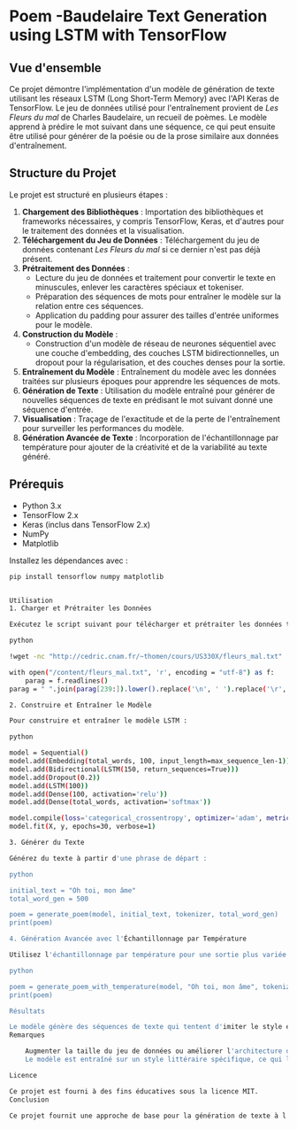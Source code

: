 # Poem -Baudelaire Text Generation using LSTM with TensorFlow

## Vue d'ensemble
Ce projet démontre l'implémentation d'un modèle de génération de texte utilisant les réseaux LSTM (Long Short-Term Memory) avec l'API Keras de TensorFlow. Le jeu de données utilisé pour l'entraînement provient de *Les Fleurs du mal* de Charles Baudelaire, un recueil de poèmes. Le modèle apprend à prédire le mot suivant dans une séquence, ce qui peut ensuite être utilisé pour générer de la poésie ou de la prose similaire aux données d'entraînement.

## Structure du Projet
Le projet est structuré en plusieurs étapes :

1. **Chargement des Bibliothèques** : Importation des bibliothèques et frameworks nécessaires, y compris TensorFlow, Keras, et d'autres pour le traitement des données et la visualisation.
2. **Téléchargement du Jeu de Données** : Téléchargement du jeu de données contenant *Les Fleurs du mal* si ce dernier n'est pas déjà présent.
3. **Prétraitement des Données** :
   - Lecture du jeu de données et traitement pour convertir le texte en minuscules, enlever les caractères spéciaux et tokeniser.
   - Préparation des séquences de mots pour entraîner le modèle sur la relation entre ces séquences.
   - Application du padding pour assurer des tailles d'entrée uniformes pour le modèle.
4. **Construction du Modèle** :
   - Construction d'un modèle de réseau de neurones séquentiel avec une couche d'embedding, des couches LSTM bidirectionnelles, un dropout pour la régularisation, et des couches denses pour la sortie.
5. **Entraînement du Modèle** : Entraînement du modèle avec les données traitées sur plusieurs époques pour apprendre les séquences de mots.
6. **Génération de Texte** : Utilisation du modèle entraîné pour générer de nouvelles séquences de texte en prédisant le mot suivant donné une séquence d'entrée.
7. **Visualisation** : Traçage de l'exactitude et de la perte de l'entraînement pour surveiller les performances du modèle.
8. **Génération Avancée de Texte** : Incorporation de l'échantillonnage par température pour ajouter de la créativité et de la variabilité au texte généré.

## Prérequis
- Python 3.x
- TensorFlow 2.x
- Keras (inclus dans TensorFlow 2.x)
- NumPy
- Matplotlib

Installez les dépendances avec :
```bash
pip install tensorflow numpy matplotlib


Utilisation
1. Charger et Prétraiter les Données

Exécutez le script suivant pour télécharger et prétraiter les données textuelles :

python

!wget -nc "http://cedric.cnam.fr/~thomen/cours/US330X/fleurs_mal.txt"

with open("/content/fleurs_mal.txt", 'r', encoding = "utf-8") as f:
    parag = f.readlines()
parag = " ".join(parag[239:]).lower().replace('\n', ' ').replace('\r', '')

2. Construire et Entraîner le Modèle

Pour construire et entraîner le modèle LSTM :

python

model = Sequential()
model.add(Embedding(total_words, 100, input_length=max_sequence_len-1))
model.add(Bidirectional(LSTM(150, return_sequences=True)))
model.add(Dropout(0.2))
model.add(LSTM(100))
model.add(Dense(100, activation='relu'))
model.add(Dense(total_words, activation='softmax'))

model.compile(loss='categorical_crossentropy', optimizer='adam', metrics=['accuracy'])
model.fit(X, y, epochs=30, verbose=1)

3. Générer du Texte

Générez du texte à partir d'une phrase de départ :

python

initial_text = "Oh toi, mon âme"
total_word_gen = 500

poem = generate_poem(model, initial_text, tokenizer, total_word_gen)
print(poem)

4. Génération Avancée avec l'Échantillonnage par Température

Utilisez l'échantillonnage par température pour une sortie plus variée :

python

poem = generate_poem_with_temperature(model, "Oh toi, mon âme", tokenizer, 500, temperature=0.7)
print(poem)

Résultats

Le modèle génère des séquences de texte qui tentent d'imiter le style et le contenu de la poésie de Baudelaire. Cependant, en raison de la complexité de la langue et du modèle relativement simple, les résultats peuvent varier en qualité, avec des phrases parfois répétitives ou incohérentes.
Remarques

    Augmenter la taille du jeu de données ou améliorer l'architecture du modèle (par exemple, en utilisant des couches LSTM plus profondes) pourrait améliorer la qualité du texte généré.
    Le modèle est entraîné sur un style littéraire spécifique, ce qui le rend moins polyvalent pour d'autres types de génération de texte.

Licence

Ce projet est fourni à des fins éducatives sous la licence MIT.
Conclusion

Ce projet fournit une approche de base pour la génération de texte à l'aide de réseaux de neurones. Il montre le potentiel et les limites de la prédiction de séquences avec des LSTM sur des textes littéraires et peut servir de base pour des expérimentations ultérieures en traitement du langage naturel.

